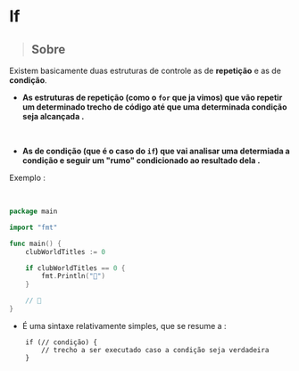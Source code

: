 # If

> ## Sobre 

 Existem basicamente duas estruturas de controle as de **repetição** e as de **condição**.

* **As estruturas de repetição (como o `for` que ja vimos) que vão repetir um determinado trecho de código até que uma determinada condição seja alcançada .**

<br>

* **As de condição (que é o caso do `if`) que vai analisar uma determiada a condição e seguir um "rumo" condicionado ao resultado dela .**


Exemplo : 

<br>

```go
package main

import "fmt"

func main() {
	clubWorldTitles := 0

	if clubWorldTitles == 0 {
		fmt.Println("🌴")
	}

	// 🌴
}
```

- É uma sintaxe relativamente simples, que se resume a : 

```code
	if (// condição) {
		// trecho a ser executado caso a condição seja verdadeira
	}
```
